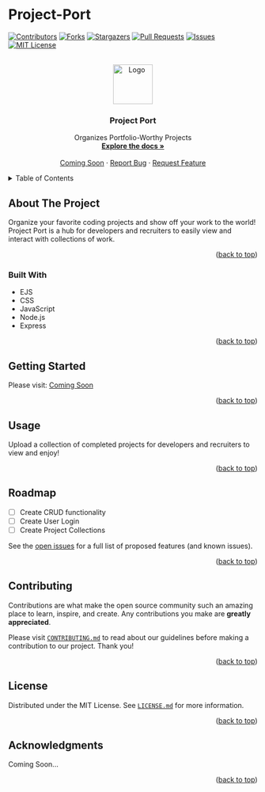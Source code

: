 # Project-Port

<div id="top"></div>

[![Contributors][contributors-shield]][contributors-url]
[![Forks][forks-shield]][forks-url]
[![Stargazers][stars-shield]][stars-url]
[![Pull Requests][pullrequests-shield]][pullrequests-url]
[![Issues][issues-shield]][issues-url]
[![MIT License][license-shield]][license-url]

<!-- PROJECT LOGO -->
<br />
<div align="center">
  <a href="https://github.com/CRUD-Crew">
    <img src="https://avatars.githubusercontent.com/u/107777520?s=200&v=4" alt="Logo" width="80" height="80">
  </a>

<h3 align="center">Project Port</h3>

  <p align="center">
    Organizes Portfolio-Worthy Projects
    <br />
    <a href="https://github.com/CRUD-Crew/project-port"><strong>Explore the docs »</strong></a>
    <br />
    <br />
    <a href="#">Coming Soon</a>
    ·
    <a href="https://github.com/CRUD-Crew/project-port/issues">Report Bug</a>
    ·
    <a href="https://github.com/CRUD-Crew/project-port/issues">Request Feature</a>
  </p>
</div>

<!-- TABLE OF CONTENTS -->
<details>
  <summary>Table of Contents</summary>
  <ol>
    <li>
      <a href="#about-the-project">About The Project</a>
      <ul>
        <li><a href="#built-with">Built With</a></li>
      </ul>
    </li>
    <li><a href="#getting-started">Getting Started</a></li>
    <li><a href="#usage">Usage</a></li>
    <li><a href="#roadmap">Roadmap</a></li>
    <li><a href="#contributing">Contributing</a></li>
    <li><a href="#license">License</a></li>
    <li><a href="#acknowledgments">Acknowledgments</a></li>
  </ol>
</details>

<!-- ABOUT THE PROJECT -->

## About The Project

Organize your favorite coding projects and show off your work to the world! Project Port is a hub for developers and recruiters to easily view and interact with collections of work.

<p align="right">(<a href="#top">back to top</a>)</p>

### Built With

- EJS
- CSS
- JavaScript
- Node.js
- Express

<p align="right">(<a href="#top">back to top</a>)</p>

<!-- GETTING STARTED -->

## Getting Started

Please visit: <a href="#">Coming Soon</a>

<p align="right">(<a href="#top">back to top</a>)</p>

<!-- USAGE EXAMPLES -->

## Usage

Upload a collection of completed projects for developers and recruiters to view and enjoy!

<p align="right">(<a href="#top">back to top</a>)</p>

<!-- ROADMAP -->

## Roadmap

- [ ] Create CRUD functionality
- [ ] Create User Login
- [ ] Create Project Collections

See the [open issues](https://github.com/CRUD-Crew/project-port/issues) for a full list of proposed features (and known issues).

<p align="right">(<a href="#top">back to top</a>)</p>

<!-- CONTRIBUTING -->

## Contributing

Contributions are what make the open source community such an amazing place to learn, inspire, and create. Any contributions you make are **greatly appreciated**.

Please visit <a href="https://github.com/CRUD-Crew/project-port/blob/main/CONTRIBUTING.md">`CONTRIBUTING.md`</a> to read about our guidelines before making a contribution to our project. Thank you!

<p align="right">(<a href="#top">back to top</a>)</p>

<!-- LICENSE -->

## License

Distributed under the MIT License. See <a href="https://github.com/CRUD-Crew/project-port/blob/main/LICENSE.md">`LICENSE.md`</a> for more information.

<p align="right">(<a href="#top">back to top</a>)</p>

<!-- ACKNOWLEDGMENTS -->

## Acknowledgments

Coming Soon...

<p align="right">(<a href="#top">back to top</a>)</p>

<!-- MARKDOWN LINKS & IMAGES -->

[contributors-shield]: https://img.shields.io/github/contributors/CRUD-Crew/project-port.svg?style=for-the-badge
[contributors-url]: https://github.com/CRUD-Crew/project-port/graphs/contributors
[forks-shield]: https://img.shields.io/github/forks/CRUD-Crew/project-port.svg?style=for-the-badge
[forks-url]: https://github.com/CRUD-Crew/project-port/network/members
[stars-shield]: https://img.shields.io/github/stars/CRUD-Crew/project-port.svg?style=for-the-badge
[stars-url]: https://github.com/CRUD-Crew/project-port/stargazers
[pullrequests-shield]: https://img.shields.io/github/issues-pr/CRUD-Crew/project-port?color=red&label=Pull%20Requests&style=for-the-badge
[pullrequests-url]: https://github.com/CRUD-Crew/project-port/pulls
[issues-shield]: https://img.shields.io/github/issues/CRUD-Crew/project-port.svg?style=for-the-badge
[issues-url]: https://github.com/CRUD-Crew/project-port/issues
[license-shield]: https://img.shields.io/github/license/CRUD-Crew/project-port.svg?style=for-the-badge
[license-url]: https://github.com/CRUD-Crew/project-port/blob/master/LICENSE.md

